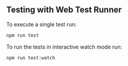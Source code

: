 ## Testing with Web Test Runner

To execute a single test run:

```bash
npm run test
```

To run the tests in interactive watch mode run:

```bash
npm run test:watch
```
